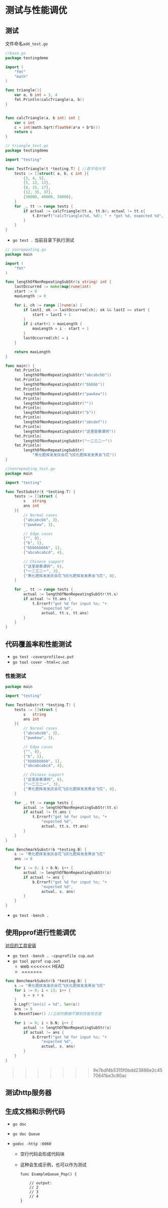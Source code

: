 # 测试与性能调优

## 测试

文件命名`add_test.go` 

`````go
//base.go
package testingdemo

import (
	"fmt"
	"math"
)

func triangle(){
	var a, b int = 3, 4
	fmt.Println(calcTriangle(a, b))
}


func calcTriangle(a, b int) int {
	var c int
	c = int(math.Sqrt(float64(a*a + b*b)))
	return c
}
`````

````go
// triangle_test.go
package testingdemo

import "testing"

func TestTriangle(t *testing.T) { //首字母大写
	tests := []struct{ a, b, c int }{
		{3, 4, 5},
		{5, 12, 13},
		{8, 15, 17},
		{12, 35, 37},
		{30000, 40000, 50000},
	}
	for _, tt := range tests {
		if actual := calcTriangle(tt.a, tt.b); actual != tt.c{
			t.Errorf("calcTriangle(%d, %d); " + "got %d, expected %d", tt.a, tt.b, actual, tt.c)
		}
	}
}
````

* `go test .` 当前目录下执行测试

````go
// nonrepeating.go
package main

import (
	"fmt"
)

func lengthOfNonRepeatingSubStr(s string) int {
	lastOccurred := make(map[rune]int)
	start := 0
	maxLength := 0

	for i, ch := range []rune(s) {
		if lastI, ok := lastOccurred[ch]; ok && lastI >= start {
			start = lastI + 1
		}
		if i-start+1 > maxLength {
			maxLength = i - start + 1
		}
		lastOccurred[ch] = i
	}

	return maxLength
}

func main() {
	fmt.Println(
		lengthOfNonRepeatingSubStr("abcabcbb"))
	fmt.Println(
		lengthOfNonRepeatingSubStr("bbbbb"))
	fmt.Println(
		lengthOfNonRepeatingSubStr("pwwkew"))
	fmt.Println(
		lengthOfNonRepeatingSubStr(""))
	fmt.Println(
		lengthOfNonRepeatingSubStr("b"))
	fmt.Println(
		lengthOfNonRepeatingSubStr("abcdef"))
	fmt.Println(
		lengthOfNonRepeatingSubStr("这里是慕课网"))
	fmt.Println(
		lengthOfNonRepeatingSubStr("一二三二一"))
	fmt.Println(
		lengthOfNonRepeatingSubStr(
			"黑化肥挥发发灰会花飞灰化肥挥发发黑会飞花"))
}
````

`````go
//nonrepeating_test.go
package main

import "testing"

func TestSubstr(t *testing.T) {
	tests := []struct {
		s   string
		ans int
	}{
		// Normal cases
		{"abcabcbb", 3},
		{"pwwkew", 3},

		// Edge cases
		{"", 0},
		{"b", 1},
		{"bbbbbbbbb", 1},
		{"abcabcabcd", 4},

		// Chinese support
		{"这里是慕课网", 6},
		{"一二三二一", 3},
		{"黑化肥挥发发灰会花飞灰化肥挥发发黑会飞花", 8},
	}

	for _, tt := range tests {
		actual := lengthOfNonRepeatingSubStr(tt.s)
		if actual != tt.ans {
			t.Errorf("got %d for input %s; "+
				"expected %d",
				actual, tt.s, tt.ans)
		}
	}
}
`````

## 代码覆盖率和性能测试

* `go test -coverprofile=c.put` 
* `go tool cover -html=c.out`

### 性能测试

````go
package main

import "testing"

func TestSubstr(t *testing.T) {
	tests := []struct {
		s   string
		ans int
	}{
		// Normal cases
		{"abcabcbb", 3},
		{"pwwkew", 3},

		// Edge cases
		{"", 0},
		{"b", 1},
		{"bbbbbbbbb", 1},
		{"abcabcabcd", 4},

		// Chinese support
		{"这里是慕课网", 6},
		{"一二三二一", 3},
		{"黑化肥挥发发灰会花飞灰化肥挥发发黑会飞花", 8},
	}

	for _, tt := range tests {
		actual := lengthOfNonRepeatingSubStr(tt.s)
		if actual != tt.ans {
			t.Errorf("got %d for input %s; "+
				"expected %d",
				actual, tt.s, tt.ans)
		}
	}
}

func BenchmarkSubstr(b *testing.B) {
	s := "黑化肥挥发发灰会花飞灰化肥挥发发黑会飞花"
	ans := 8

	for i := 0; i < b.N; i++ {
		actual := lengthOfNonRepeatingSubStr(s)
		if actual != ans {
			b.Errorf("got %d for input %s; "+
				"expected %d",
				actual, s, ans)
		}
	}
}
````

* `go test -bench .`

## 使用pprof进行性能调优

[对应的工具安装](https://graphviz.org/download/)

* `go test -bench . -cpuprofile cup.out`
* `go tool pprof cup.out`
  * web
<<<<<<< HEAD
  * ​
=======

````go
func BenchmarkSubstr(b *testing.B) {
	s := "黑化肥挥发发灰会花飞灰化肥挥发发黑会飞花"
	for i := 0; i < 13; i++ {
		s = s + s
	}
	b.Logf("len(s) = %d", len(s))
	ans := 8
	b.ResetTimer() //之前的数据不算到性能信息里

	for i := 0; i < b.N; i++ {
		actual := lengthOfNonRepeatingSubStr(s)
		if actual != ans {
			b.Errorf("got %d for input %s; "+
				"expected %d",
				actual, s, ans)
		}
	}
}
````
>>>>>>> 9e7bdf4b5315f0bdd23886e2c4570641be3c80ac

## 测试http服务器

## 生成文档和示例代码

* `go doc`

* `go doc Queue`

* `godoc -http :6060`

  * 空行代码会形成代码块

  * 这种会生成示例，也可以作为测试

    ````
    func ExampleQueue_Pop() { 
    
    	// output:
    	// 2
    	// 3
    	// 4
    }
    ````

    







